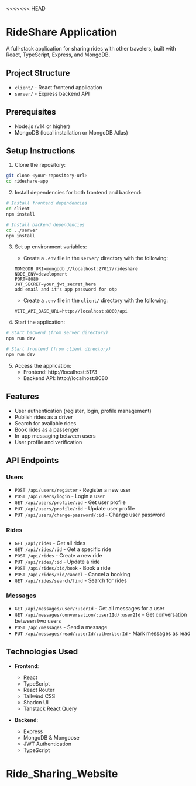 <<<<<<< HEAD

# RideShare Application

A full-stack application for sharing rides with other travelers, built with React, TypeScript, Express, and MongoDB.

## Project Structure

- `client/` - React frontend application
- `server/` - Express backend API

## Prerequisites

- Node.js (v14 or higher)
- MongoDB (local installation or MongoDB Atlas)

## Setup Instructions

1. Clone the repository:
```bash
git clone <your-repository-url>
cd rideshare-app
```

2. Install dependencies for both frontend and backend:
```bash
# Install frontend dependencies
cd client
npm install

# Install backend dependencies
cd ../server
npm install
```

3. Set up environment variables:
   - Create a `.env` file in the `server/` directory with the following:
   ```
   MONGODB_URI=mongodb://localhost:27017/rideshare
   NODE_ENV=development
   PORT=8080
   JWT_SECRET=your_jwt_secret_here
   add email and it's app password for otp
   ```
   - Create a `.env` file in the `client/` directory with the following:
   ```
   VITE_API_BASE_URL=http://localhost:8080/api
   ```

4. Start the application:
```bash
# Start backend (from server directory)
npm run dev

# Start frontend (from client directory)
npm run dev
```

5. Access the application:
   - Frontend: http://localhost:5173
   - Backend API: http://localhost:8080

## Features

- User authentication (register, login, profile management)
- Publish rides as a driver
- Search for available rides
- Book rides as a passenger
- In-app messaging between users
- User profile and verification

## API Endpoints

### Users
- `POST /api/users/register` - Register a new user
- `POST /api/users/login` - Login a user
- `GET /api/users/profile/:id` - Get user profile
- `PUT /api/users/profile/:id` - Update user profile
- `PUT /api/users/change-password/:id` - Change user password

### Rides
- `GET /api/rides` - Get all rides
- `GET /api/rides/:id` - Get a specific ride
- `POST /api/rides` - Create a new ride
- `PUT /api/rides/:id` - Update a ride
- `POST /api/rides/:id/book` - Book a ride
- `POST /api/rides/:id/cancel` - Cancel a booking
- `GET /api/rides/search/find` - Search for rides

### Messages
- `GET /api/messages/user/:userId` - Get all messages for a user
- `GET /api/messages/conversation/:user1Id/:user2Id` - Get conversation between two users
- `POST /api/messages` - Send a message
- `PUT /api/messages/read/:userId/:otherUserId` - Mark messages as read

## Technologies Used

- **Frontend**:
  - React
  - TypeScript
  - React Router
  - Tailwind CSS
  - Shadcn UI
  - Tanstack React Query

- **Backend**:
  - Express
  - MongoDB & Mongoose
  - JWT Authentication
  - TypeScript

# Ride_Sharing_Website
